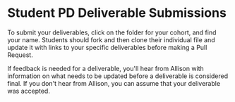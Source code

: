 # Student PD Deliverable Submissions

To submit your deliverables, click on the folder for your cohort, and find your name. Students should fork and then clone their individual file and update it with links to your specific deliverables before making a Pull Request. 

If feedback is needed for a deliverable, you'll hear from Allison with information on what needs to be updated before a deliverable is considered final. If you don't hear from Allison, you can assume that your deliverable was accepted. 
